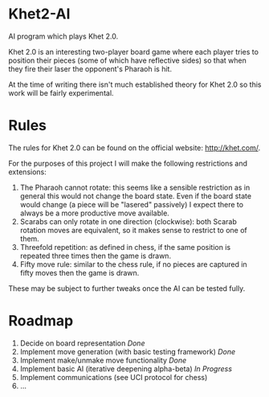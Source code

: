 # Khet2-AI
AI program which plays Khet 2.0.

Khet 2.0 is an interesting two-player board game where each player tries to position their pieces (some of which have reflective sides) so that when they fire their laser the opponent's Pharaoh is hit.

At the time of writing there isn't much established theory for Khet 2.0 so this work will be fairly experimental.

# Rules
The rules for Khet 2.0 can be found on the official website: http://khet.com/.

For the purposes of this project I will make the following restrictions and extensions:
1) The Pharaoh cannot rotate: this seems like a sensible restriction as in general this would not change the board state. Even if the board state would change (a piece will be "lasered" passively) I expect there to always be a more productive move available.
2) Scarabs can only rotate in one direction (clockwise): both Scarab rotation moves are equivalent, so it makes sense to restrict to one of them.
3) Threefold repetition: as defined in chess, if the same position is repeated three times then the game is drawn.
4) Fifty move rule: similar to the chess rule, if no pieces are captured in fifty moves then the game is drawn.

These may be subject to further tweaks once the AI can be tested fully.

# Roadmap
1) Decide on board representation *Done*
2) Implement move generation (with basic testing framework) *Done*
3) Implement make/unmake move functionality *Done*
4) Implement basic AI (iterative deepening alpha-beta) *In Progress*
5) Implement communications (see UCI protocol for chess)
6) ...
